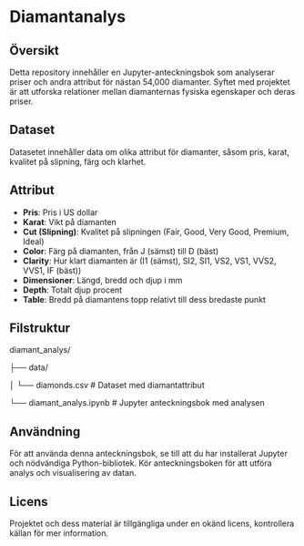 # Diamantanalys

## Översikt
Detta repository innehåller en Jupyter-anteckningsbok som analyserar priser och andra attribut för nästan 54,000 diamanter. Syftet med projektet är att utforska relationer mellan diamanternas fysiska egenskaper och deras priser.

## Dataset
Datasetet innehåller data om olika attribut för diamanter, såsom pris, karat, kvalitet på slipning, färg och klarhet.

## Attribut
- **Pris**: Pris i US dollar
- **Karat**: Vikt på diamanten
- **Cut (Slipning)**: Kvalitet på slipningen (Fair, Good, Very Good, Premium, Ideal)
- **Color**: Färg på diamanten, från J (sämst) till D (bäst)
- **Clarity**: Hur klart diamanten är (I1 (sämst), SI2, SI1, VS2, VS1, VVS2, VVS1, IF (bäst))
- **Dimensioner**: Längd, bredd och djup i mm
- **Depth**: Totalt djup procent
- **Table**: Bredd på diamantens topp relativt till dess bredaste punkt

## Filstruktur
diamant_analys/

├── data/

│ └── diamonds.csv # Dataset med diamantattribut

└── diamant_analys.ipynb # Jupyter anteckningsbok med analysen


## Användning
För att använda denna anteckningsbok, se till att du har installerat Jupyter och nödvändiga Python-bibliotek. Kör anteckningsboken för att utföra analys och visualisering av datan.

## Licens
Projektet och dess material är tillgängliga under en okänd licens, kontrollera källan för mer information.
